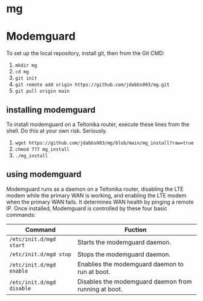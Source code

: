 # mg
# Modemguard

To set up the local repository, install git, then from the Git CMD:
1. `mkdir mg`
1. `cd mg`
1. `git init`
1. `git remote add origin https://github.com/jdabbs003/mg.git`
1. `git pull origin main`

## installing modemguard

To install modemguard on a Teltonika router, execute these lines from the shell. Do this at your own risk. Seriously.
1. `wget https://github.com/jdabbs003/mg/blob/main/mg_install?raw=true`
1. `chmod 777 mg_install`
3. `./mg_install`

## using modemguard

Modemguard runs as a daemon on a Teltonika router, disabling the LTE modem while the primary WAN is
working, and enabling the LTE modem when the primary WAN fails. It determines WAN health by pinging
a remote IP. Once installed, Modemguard is controlled by these four basic commands:

Command | Fuction
------- | -------
`/etc/init.d/mgd start` | Starts the modemguard daemon.
`/etc/init.d/mgd stop` | Stops the modemguard daemon.
`/etc/init.d/mgd enable` | Enablies the modemguard daemon to run at boot.
`/etc/init.d/mgd disable` | Disables the modemguard daemon from running at boot.
